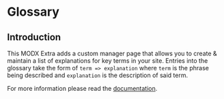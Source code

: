# Glossary
## Introduction

This MODX Extra adds a custom manager page that allows you to create & maintain 
a list of explanations for key terms in your site. Entries into the glossary 
take the form of `term => explanation` where `term` is the phrase being 
described and `explanation` is the description of said term.

For more information please read the [documentation](http://jako.github.io/Glossary/).
